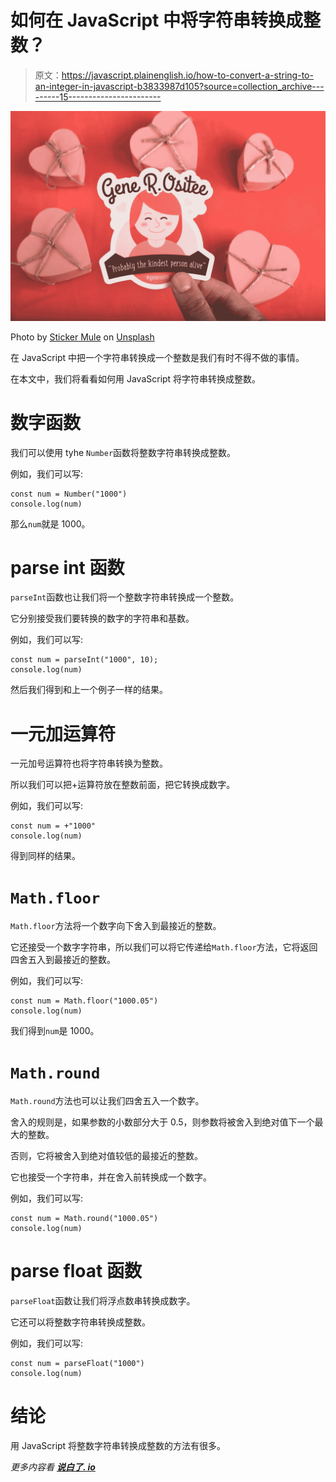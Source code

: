 # 如何在 JavaScript 中将字符串转换成整数？

> 原文：<https://javascript.plainenglish.io/how-to-convert-a-string-to-an-integer-in-javascript-b3833987d105?source=collection_archive---------15----------------------->

![](img/135adacdfb5af5ca73be1e8f3efe93e5.png)

Photo by [Sticker Mule](https://unsplash.com/@stickermule?utm_source=medium&utm_medium=referral) on [Unsplash](https://unsplash.com?utm_source=medium&utm_medium=referral)

在 JavaScript 中把一个字符串转换成一个整数是我们有时不得不做的事情。

在本文中，我们将看看如何用 JavaScript 将字符串转换成整数。

# 数字函数

我们可以使用 tyhe `Number`函数将整数字符串转换成整数。

例如，我们可以写:

```
const num = Number("1000")
console.log(num)
```

那么`num`就是 1000。

# **parse int 函数**

`parseInt`函数也让我们将一个整数字符串转换成一个整数。

它分别接受我们要转换的数字的字符串和基数。

例如，我们可以写:

```
const num = parseInt("1000", 10);
console.log(num)
```

然后我们得到和上一个例子一样的结果。

# 一元加运算符

一元加号运算符也将字符串转换为整数。

所以我们可以把+运算符放在整数前面，把它转换成数字。

例如，我们可以写:

```
const num = +"1000"
console.log(num)
```

得到同样的结果。

# `Math.floor`

`Math.floor`方法将一个数字向下舍入到最接近的整数。

它还接受一个数字字符串，所以我们可以将它传递给`Math.floor`方法，它将返回四舍五入到最接近的整数。

例如，我们可以写:

```
const num = Math.floor("1000.05")
console.log(num)
```

我们得到`num`是 1000。

# `Math.round`

`Math.round`方法也可以让我们四舍五入一个数字。

舍入的规则是，如果参数的小数部分大于 0.5，则参数将被舍入到绝对值下一个最大的整数。

否则，它将被舍入到绝对值较低的最接近的整数。

它也接受一个字符串，并在舍入前转换成一个数字。

例如，我们可以写:

```
const num = Math.round("1000.05")
console.log(num)
```

# **parse float 函数**

`parseFloat`函数让我们将浮点数串转换成数字。

它还可以将整数字符串转换成整数。

例如，我们可以写:

```
const num = parseFloat("1000")
console.log(num)
```

# 结论

用 JavaScript 将整数字符串转换成整数的方法有很多。

*更多内容看* [***说白了. io***](http://plainenglish.io)